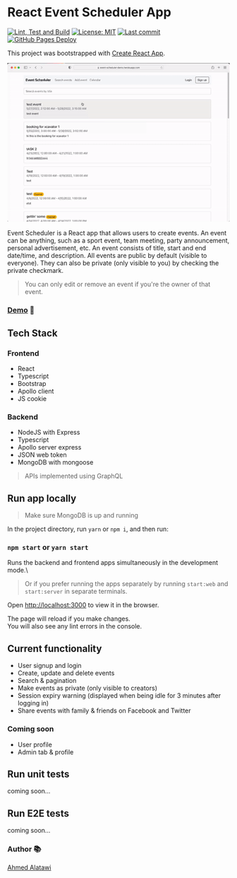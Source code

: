 # React Event Scheduler App

[![Lint, Test and Build](https://github.com/reymon359/up-to-date-react-template/actions/workflows/build-test-workflow.yml/badge.svg)](https://github.com/AhmedAlatawi/react-event-scheduler/actions/workflows/main.yml)
[![License: MIT](https://img.shields.io/github/license/reymon359/up-to-date-react-template?color=blue&logo=github)](https://github.com/AhmedAlatawi/react-event-scheduler/blob/master/LICENSE)
[![Last commit](https://img.shields.io/github/last-commit/reymon359/up-to-date-react-template?logo=github)](https://github.com/AhmedAlatawi/react-event-scheduler/commits/main)
[![GitHub Pages Deploy](https://img.shields.io/github/deployments/reymon359/up-to-date-react-template/github-pages?label=deploy&logo=github)](https://github.com/AhmedAlatawi/react-event-scheduler/deployments)

This project was bootstrapped with [Create React App](https://github.com/facebook/create-react-app).

![](./images/react-event-pic.gif)

Event Scheduler is a React app that allows users to create events. An event can be anything, such as a sport event, team meeting, party announcement, personal advertisement, etc. An event consists of title, start and end date/time, and description. All events are public by default (visible to everyone). They can also be private (only visible to you) by checking the private checkmark.

> You can only edit or remove an event if you're the owner of that event.

### [Demo](https://event-scheduler-demo.herokuapp.com/) :movie_camera:

## Tech Stack

### Frontend

- React
- Typescript
- Bootstrap
- Apollo client
- JS cookie

### Backend

- NodeJS with Express
- Typescript
- Apollo server express
- JSON web token
- MongoDB with mongoose

> APIs implemented using GraphQL

## Run app locally

> Make sure MongoDB is up and running

In the project directory, run `yarn` or `npm i`, and then run:

### `npm start` or `yarn start`

Runs the backend and frontend apps simultaneously in the development mode.\

> Or if you prefer running the apps separately by running `start:web` and `start:server` in separate terminals.

Open [http://localhost:3000](http://localhost:3000) to view it in the browser.

The page will reload if you make changes.\
You will also see any lint errors in the console.

## Current functionality

- User signup and login
- Create, update and delete events
- Search & pagination
- Make events as private (only visible to creators)
- Session expiry warning (displayed when being idle for 3 minutes after logging in)
- Share events with family & friends on Facebook and Twitter

### Coming soon

- User profile
- Admin tab & profile

## Run unit tests

coming soon...

## Run E2E tests

coming soon...

### Author :books:

[Ahmed Alatawi](https://github.com/AhmedAlatawi)
